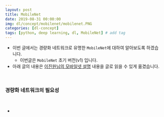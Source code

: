 ```yaml
---
layout: post
title: MobileNet
date: 2019-08-31 00:00:00
img: dl/concept/mobilenet/mobilenet.PNG
categories: [dl-concept] 
tags: [python, deep learning, dl, MobileNet] # add tag
---
```


- 이번 글에서는 경량화 네트워크로 유명한 `MobileNet`에 대하여 알아보도록 하겠습니다.
    - 이번글은 `MobileNet` 초기 버전(v1) 입니다.
- 아래 글의 내용은 [이진원님의 모바일넷 설명](https://youtu.be/7UoOFKcyIvM) 내용을 글로 읽을 수 있게 옮겼습니다.

<br>

### 경량화 네트워크의 필요성

<br>

- 
